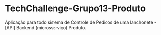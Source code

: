 # TechChallenge-Grupo13-Produto
Aplicação para todo sistema de Controle de Pedidos de uma lanchonete - [API] Backend (microsserviço) Produto.
